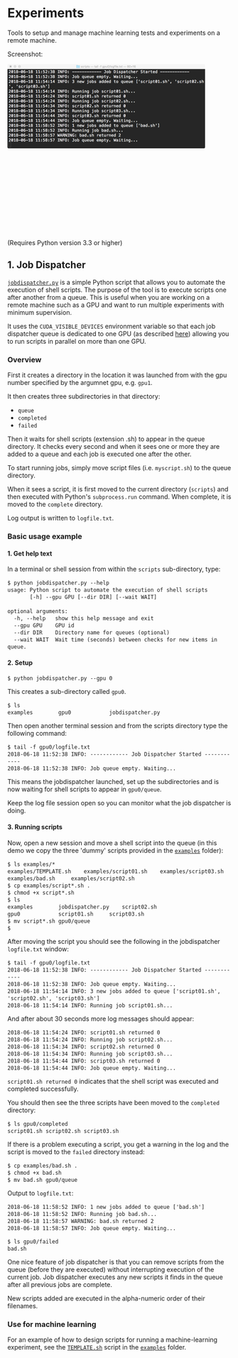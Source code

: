 # Experiments
Tools to setup and manage machine learning tests and experiments on a remote machine.

Screenshot:

<div style="width: 890px; height: 380px;">
    <img src="jobdispatcher_screenshot.png" width="50%" height="50%">
</div>

(Requires Python version 3.3 or higher)

## 1. Job Dispatcher

[`jobdispatcher.py`](scripts/jobdispatcher.py) is a simple Python script that allows you to automate 
the execution of shell scripts. The purpose of the tool is to execute 
scripts one after another from a queue. This is useful when you are 
working on a remote machine such as a GPU and want to run multiple 
experiments with minimum supervision.

It uses the `CUDA_VISIBLE_DEVICES` environment variable so that each job 
dispatcher queue is dedicated to one GPU (as described [here](https://stackoverflow.com/questions/39649102/how-do-i-select-which-gpu-to-run-a-job-on)) allowing 
you to run scripts in parallel on more than one GPU.


### Overview

First it creates a directory in the location it was launched from with 
the gpu number specified by the argumnet gpu, e.g. `gpu1`.

It then creates three subdirectories in that directory:
- `queue`
- `completed`
- `failed`

Then it waits for shell scripts (extension .sh) to appear in the queue
directory. It checks every second and when it sees one or more they are
added to a queue and each job is executed one after the other.

To start running jobs, simply move script files (i.e. `myscript.sh`) to 
the queue directory.

When it sees a script, it is first moved to the current directory 
(`scripts`) and then executed with Python's `subprocess.run` command.
When complete, it is moved to the `complete` directory.

Log output is written to `logfile.txt`.


### Basic usage example

#### 1. Get help text

In a terminal or shell session from within the `scripts` sub-directory, type:
```
$ python jobdispatcher.py --help
usage: Python script to automate the execution of shell scripts
       [-h] --gpu GPU [--dir DIR] [--wait WAIT]

optional arguments:
  -h, --help   show this help message and exit
  --gpu GPU    GPU id
  --dir DIR    Directory name for queues (optional)
  --wait WAIT  Wait time (seconds) between checks for new items in queue.
 ```


#### 2. Setup

 
 ```
 $ python jobdispatcher.py --gpu 0
 ```
 
 This creates a sub-directory called `gpu0`.
 
 ```
$ ls
examples		gpu0			jobdispatcher.py
```
 
 Then open another terminal session and from the scripts directory type the
 following command:
 
 ```
 $ tail -f gpu0/logfile.txt
2018-06-18 11:52:38 INFO: ------------ Job Dispatcher Started ------------
2018-06-18 11:52:38 INFO: Job queue empty. Waiting...
```

This means the jobdispatcher launched, set up the subdirectories and is
now waiting for shell scripts to appear in `gpu0/queue`.

Keep the log file session open so you can monitor what the job dispatcher is doing.


#### 3. Running scripts

Now, open a new session and move a shell script into the queue (in this demo
we copy the three 'dummy' scripts provided in the [`examples`](scripts/examples/) folder):

```
$ ls examples/*
examples/TEMPLATE.sh	examples/script01.sh	examples/script03.sh
examples/bad.sh		examples/script02.sh
$ cp examples/script*.sh .
$ chmod +x script*.sh
$ ls
examples		jobdispatcher.py	script02.sh
gpu0			script01.sh		script03.sh
$ mv script*.sh gpu0/queue
$ 
```

After moving the script you should see the following in the jobdispatcher
`logfile.txt` window:

```
$ tail -f gpu0/logfile.txt
2018-06-18 11:52:38 INFO: ------------ Job Dispatcher Started ------------
2018-06-18 11:52:38 INFO: Job queue empty. Waiting...
2018-06-18 11:54:14 INFO: 3 new jobs added to queue ['script01.sh', 'script02.sh', 'script03.sh']
2018-06-18 11:54:14 INFO: Running job script01.sh...
```

And after about 30 seconds more log messages should appear:

```
2018-06-18 11:54:24 INFO: script01.sh returned 0
2018-06-18 11:54:24 INFO: Running job script02.sh...
2018-06-18 11:54:34 INFO: script02.sh returned 0
2018-06-18 11:54:34 INFO: Running job script03.sh...
2018-06-18 11:54:44 INFO: script03.sh returned 0
2018-06-18 11:54:44 INFO: Job queue empty. Waiting...
```

`script01.sh returned 0` indicates that the shell script was executed and completed successfully.

You should then see the three scripts have been moved to the `completed` directory:

```
$ ls gpu0/completed
script01.sh	script02.sh	script03.sh
```

If there is a problem executing a script, you get a warning in the log and the script is moved
to the `failed` directory instead:

```
$ cp examples/bad.sh .
$ chmod +x bad.sh
$ mv bad.sh gpu0/queue
```

Output to `logfile.txt`:
```
2018-06-18 11:58:52 INFO: 1 new jobs added to queue ['bad.sh']
2018-06-18 11:58:52 INFO: Running job bad.sh...
2018-06-18 11:58:57 WARNING: bad.sh returned 2
2018-06-18 11:58:57 INFO: Job queue empty. Waiting...
```

```
$ ls gpu0/failed
bad.sh
```

One nice feature of job dispatcher is that you can remove scripts from the queue (before 
they are executed) without interrupting execution of the current job. Job dispatcher 
executes any new scripts it finds in the queue after all previous jobs are complete.

New scripts added are executed in the alpha-numeric order of their filenames.


### Use for machine learning

For an example of how to design scripts for running a machine-learning experiment, see the
[`TEMPLATE.sh`](scripts/examples/TEMPLATE.sh) script in the [`examples`](scripts/examples/) folder.

 
 
